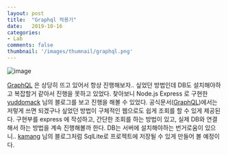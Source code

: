 ```yaml
---
layout: post
title:  "Graphql 적용기"
date:   2019-10-16
categories: 
- Lab
comments: false
thumbnail: '/images/thumnail/graphql.png'
---
```


![image](/images/thumnail/graphql.png)

[GraphQL](https://graphql-kr.github.io/) 은 상당히 뜨고 있어서 항상 진행해보자.. 싶었던 방법인데 DB도 설치해야하고 복잡할거 같아서 진행을 못하고 있었다.
찾아보니 Node.js Express 로 구현한 [yuddomack][yuddomack] 님의 블로그를 보고 진행을 해볼 수 있었다. 
공식문서([GraphQL][GraphQL])에서는 저렇게 쓰면 되겠구나 싶었던 방법이 구체적인 웹으로도 쉽게 조회를 할 수 있게 제공된다.
구현부를 express 에 작성하고, 간단한 조회를 하는 방법이 있고, 실제 DB와 연결해서 하는 방법을 계속 진행해볼까 한다. 
DB는 서버에 설치해야하는 번거로움이 있으니.. [kamang][kamang] 님의 블로그처럼 SqlLite로 프로젝트에 저장될 수 있게 만들어 볼 예정이다.


[GraphQL]: https://graphql.org/learn/
[Express]: https://expressjs.com/ko/
[yuddomack]: https://yuddomack.tistory.com/entry/expressgraphql-%EC%8B%9C%EC%9E%91%ED%95%98%EA%B8%B0Hello-World-Guide
[kamang]: https://kamang-it.tistory.com/entry/NodeJSExpressSQLiteNodejs-express%EC%83%81%EC%97%90%EC%84%9C-SQLite%EC%97%B0%EB%8F%99%ED%95%98%EA%B8%B0%ED%9A%8C%EC%9B%90%EA%B0%80%EC%9E%85%EC%9D%84-%EC%98%88%EC%A0%9C%EB%A1%9C-%EB%A7%8C%EB%93%A4%EA%B8%B0
